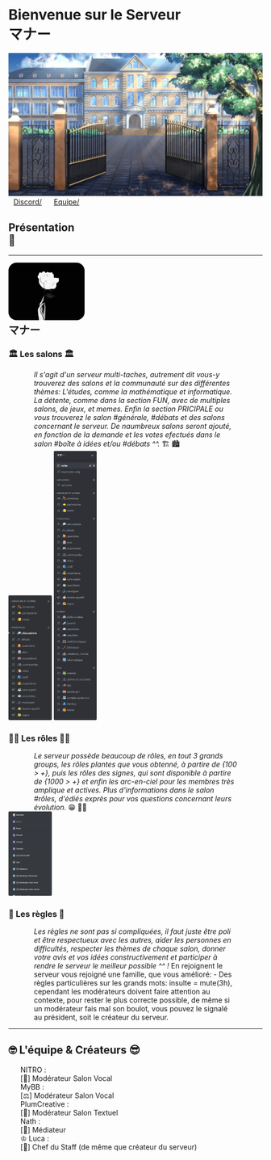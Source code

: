 <h1> Bienvenue sur le Serveur<br> マナー </h1>

![aperçue](tumblr_o2djd5wQ4d1uc9x1zo1_1280.jpg)<br>
    <a style='padding: 0 2%;' href='https://discord.gg/wajHZeNM'>Discord/</a>    <a style='padding: 0 2%;' href='#list'>Equipe/</a><br>
    <h2> Présentation <br> 📃 </h2><hr>
    <img style='width: 40vh; border-radius: 1rem; width: 30%' src="ezgif-6-3408ea686f9d.gif"/>
    <br><strong style = 'font-size: 150%;'> マナー </strong>
    <h3><strong> 🏛 Les salons 🏛 </strong></h3>
    <p style='margin: 0 10%;'><em> Il s'agit d'un serveur multi-taches, autrement dit vous-y trouverez des salons et la communauté sur des différentes thèmes: L'études, comme la mathématique et informatique. La détente, comme dans la section FUN, avec de multiples salons, de jeux, et memes. Enfin la section PRICIPALE ou vous trouverez le salon #générale, #débats et des salons concernant le serveur. De naumbreux salons seront ajouté, en fonction de la demande et les votes efectués dans le salon #boîte à idées et/ou #débats ^^. </em> 🏗 🏙 </p>
    <div class="gif">
        <img class='roles' style='border-radius: 2px; width: 17%' src="AyDh7YtCBs.gif"/>
        <img style='border-radius: 2px; width: 17%' src="unknown.png"/>
    </div>
    <h3><strong> 🐱‍👤 Les rôles 🐱‍👤</strong></h3>
    <p style='margin: 0 10%;'><em> Le serveur possède beaucoup de rôles, en tout 3 grands groups, les rôles plantes que vous obtenné, à partire de {100 > +}, puis les rôles des signes, qui sont disponible à partire de {1000 > +} et enfin les arc-en-ciel pour les membres très amplique et actives. Plus d'informations dans le salon #rôles, d'édiés exprès pour vos questions concernant leurs évolution. </em> 😁 💪🏻 </p>
    <img style='border-radius: 2px; width: 17%' src="RGHyvkbIFA.gif"/>
    <h3><strong> 🧾 Les règles 📜 </strong></h3>
    <p style='margin: 0 10%;'><em> Les règles ne sont pas si compliquées, il faut juste être poli et être respectueux avec les autres, aider les personnes en difficultés, respecter les thèmes de chaque salon, donner votre avis et vos idées constructivement et participer à rendre le serveur le meilleur possible ^^ ! </em> En rejoignent le serveur vous rejoigné une famille, que vous amélioré:
    - Des règles particulières sur les grands mots: insulte = mute(3h), cependant les modérateurs doivent faire attention au contexte, pour rester le plus correcte possible, de même si un modérateur fais mal son boulot, vous pouvez le signalé au président, soit le créateur du serveur.</p><hr>
    <h2 id='list'><string> 🤓 L'équipe & Créateurs 😎 </string></h2>
    <ul style='list-style: none;'>
        <li> NITRO : <br>[🥇] Modérateur Salon Vocal</li>
        <li> MyBB : <br>[⚖️] Modérateur Salon Vocal</li>
        <li> PlumCreative : <br>[🥇] Modérateur Salon Textuel</li>
        <li> Nath : <br>[🥇] Médiateur</li>
        <li> ♔ Luca : <br>[🥇] Chef du Staff (de même que créateur du serveur)</li>
    </ul>
<div style='margin: 10vh;'>

[![equipe](2021-07-24-152752.png)](2021-07-24-152752.png)

</center>
</body>
